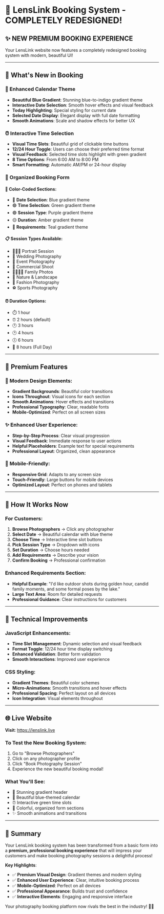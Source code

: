 # 🎨 LensLink Booking System - COMPLETELY REDESIGNED!

## ✨ **NEW PREMIUM BOOKING EXPERIENCE**

Your LensLink website now features a completely redesigned booking system with modern, beautiful UI!

---

## 🎯 **What's New in Booking**

### **📅 Enhanced Calendar Theme**
- **Beautiful Blue Gradient**: Stunning blue-to-indigo gradient theme
- **Interactive Date Selection**: Smooth hover effects and visual feedback
- **Today Highlighting**: Special styling for current date
- **Selected Date Display**: Elegant display with full date formatting
- **Smooth Animations**: Scale and shadow effects for better UX

### **⏰ Interactive Time Selection**
- **Visual Time Slots**: Beautiful grid of clickable time buttons
- **12/24 Hour Toggle**: Users can choose their preferred time format
- **Visual Feedback**: Selected time slots highlight with green gradient
- **8 Time Options**: From 6:00 AM to 8:00 PM
- **Smart Formatting**: Automatic AM/PM or 24-hour display

### **📝 Organized Booking Form**
#### **🎨 Color-Coded Sections**:
- 🔵 **Date Selection**: Blue gradient theme
- 🟢 **Time Selection**: Green gradient theme  
- 🟣 **Session Type**: Purple gradient theme
- 🟡 **Duration**: Amber gradient theme
- 🔶 **Requirements**: Teal gradient theme

#### **📋 Session Types Available**:
- 🧑‍🤝‍🧑 Portrait Session
- 💒 Wedding Photography
- 🎉 Event Photography
- 🏢 Commercial Shoot
- 👨‍👩‍👧‍👦 Family Photos
- 🌿 Nature & Landscape
- 👗 Fashion Photography
- ⚽ Sports Photography

#### **⏰ Duration Options**:
- ⏱️ 1 hour
- ⏰ 2 hours (default)
- 🕐 3 hours
- 🕑 4 hours
- 🕕 6 hours
- 📅 8 hours (Full Day)

---

## 💎 **Premium Features**

### **🎨 Modern Design Elements**:
- **Gradient Backgrounds**: Beautiful color transitions
- **Icons Throughout**: Visual icons for each section
- **Smooth Animations**: Hover effects and transitions
- **Professional Typography**: Clear, readable fonts
- **Mobile-Optimized**: Perfect on all screen sizes

### **✨ Enhanced User Experience**:
- **Step-by-Step Process**: Clear visual progression
- **Visual Feedback**: Immediate response to user actions
- **Helpful Placeholders**: Example text for special requirements
- **Professional Layout**: Organized, clean appearance

### **📱 Mobile-Friendly**:
- **Responsive Grid**: Adapts to any screen size
- **Touch-Friendly**: Large buttons for mobile devices
- **Optimized Layout**: Perfect on phones and tablets

---

## 🚀 **How It Works Now**

### **For Customers**:
1. **Browse Photographers** → Click any photographer
2. **Select Date** → Beautiful calendar with blue theme
3. **Choose Time** → Interactive time slot buttons
4. **Pick Session Type** → Dropdown with icons
5. **Set Duration** → Choose hours needed
6. **Add Requirements** → Describe your vision
7. **Confirm Booking** → Professional confirmation

### **Enhanced Requirements Section**:
- **Helpful Example**: "I'd like outdoor shots during golden hour, candid family moments, and some formal poses by the lake."
- **Large Text Area**: Room for detailed requests
- **Professional Guidance**: Clear instructions for customers

---

## 🎯 **Technical Improvements**

### **JavaScript Enhancements**:
- **Time Slot Management**: Dynamic selection and visual feedback
- **Format Toggle**: 12/24 hour time display switching
- **Enhanced Validation**: Better form validation
- **Smooth Interactions**: Improved user experience

### **CSS Styling**:
- **Gradient Themes**: Beautiful color schemes
- **Micro-Animations**: Smooth transitions and hover effects
- **Professional Spacing**: Perfect layout on all devices
- **Icon Integration**: Visual elements throughout

---

## 🌐 **Live Website**

**Visit**: https://lenslink.live

### **To Test the New Booking System**:
1. Go to "Browse Photographers"
2. Click on any photographer profile
3. Click "Book Photography Session"
4. Experience the new beautiful booking modal!

### **What You'll See**:
- 🎨 Stunning gradient header
- 📅 Beautiful blue-themed calendar
- ⏰ Interactive green time slots
- 📝 Colorful, organized form sections
- ✨ Smooth animations and transitions

---

## 🎉 **Summary**

Your LensLink booking system has been transformed from a basic form into a **premium, professional booking experience** that will impress your customers and make booking photography sessions a delightful process!

**Key Highlights**:
- ✅ **Premium Visual Design**: Gradient themes and modern styling
- ✅ **Enhanced User Experience**: Clear, intuitive booking process
- ✅ **Mobile-Optimized**: Perfect on all devices
- ✅ **Professional Appearance**: Builds trust and confidence
- ✅ **Interactive Elements**: Engaging and responsive interface

Your photography booking platform now rivals the best in the industry! 📸✨